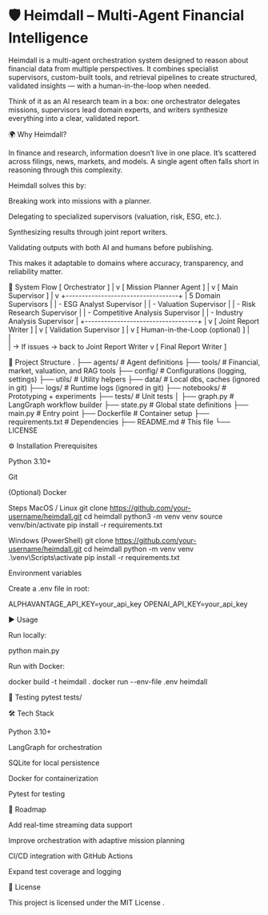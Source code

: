 # 🛡️ Heimdall – Multi-Agent Financial Intelligence

Heimdall is a multi-agent orchestration system designed to reason about financial data from multiple perspectives.
It combines specialist supervisors, custom-built tools, and retrieval pipelines to create structured, validated insights — with a human-in-the-loop when needed.

Think of it as an AI research team in a box: one orchestrator delegates missions, supervisors lead domain experts, and writers synthesize everything into a clear, validated report.

🌍 Why Heimdall?

In finance and research, information doesn’t live in one place. It’s scattered across filings, news, markets, and models. A single agent often falls short in reasoning through this complexity.

Heimdall solves this by:

Breaking work into missions with a planner.

Delegating to specialized supervisors (valuation, risk, ESG, etc.).

Synthesizing results through joint report writers.

Validating outputs with both AI and humans before publishing.

This makes it adaptable to domains where accuracy, transparency, and reliability matter.

🧠 System Flow
[ Orchestrator ]
        |
        v
[ Mission Planner Agent ]
        |
        v
[ Main Supervisor ]
        |
        v
+-----------------------------------+
| 5 Domain Supervisors              |
| - ESG Analyst Supervisor          |
| - Valuation Supervisor            |
| - Risk Research Supervisor        |
| - Competitive Analysis Supervisor |
| - Industry Analysis Supervisor    |
+-----------------------------------+
        |
        v
[ Joint Report Writer ]
        |
        v
[ Validation Supervisor ]
        |
        v
[ Human-in-the-Loop (optional) ]
       | \
       |  \
       |   -> If issues -> back to Joint Report Writer
        v
[ Final Report Writer ]

📂 Project Structure
.
├── agents/              # Agent definitions
├── tools/               # Financial, market, valuation, and RAG tools
├── config/              # Configurations (logging, settings)
├── utils/               # Utility helpers
├── data/                # Local dbs, caches (ignored in git)
├── logs/                # Runtime logs (ignored in git)
├── notebooks/           # Prototyping + experiments
├── tests/               # Unit tests
│
├── graph.py             # LangGraph workflow builder
├── state.py             # Global state definitions
├── main.py              # Entry point
├── Dockerfile           # Container setup
├── requirements.txt     # Dependencies
├── README.md            # This file
└── LICENSE

⚙️ Installation
Prerequisites

Python 3.10+

Git

(Optional) Docker

Steps
MacOS / Linux
git clone https://github.com/your-username/heimdall.git
cd heimdall
python3 -m venv venv
source venv/bin/activate
pip install -r requirements.txt

Windows (PowerShell)
git clone https://github.com/your-username/heimdall.git
cd heimdall
python -m venv venv
.\venv\Scripts\activate
pip install -r requirements.txt

Environment variables

Create a .env file in root:

ALPHAVANTAGE_API_KEY=your_api_key
OPENAI_API_KEY=your_api_key

▶️ Usage

Run locally:

python main.py


Run with Docker:

docker build -t heimdall .
docker run --env-file .env heimdall

🧪 Testing
pytest tests/

🛠️ Tech Stack

Python 3.10+

LangGraph for orchestration

SQLite for local persistence

Docker for containerization

Pytest for testing

🚧 Roadmap

 Add real-time streaming data support

 Improve orchestration with adaptive mission planning

 CI/CD integration with GitHub Actions

 Expand test coverage and logging

📜 License

This project is licensed under the MIT License
.